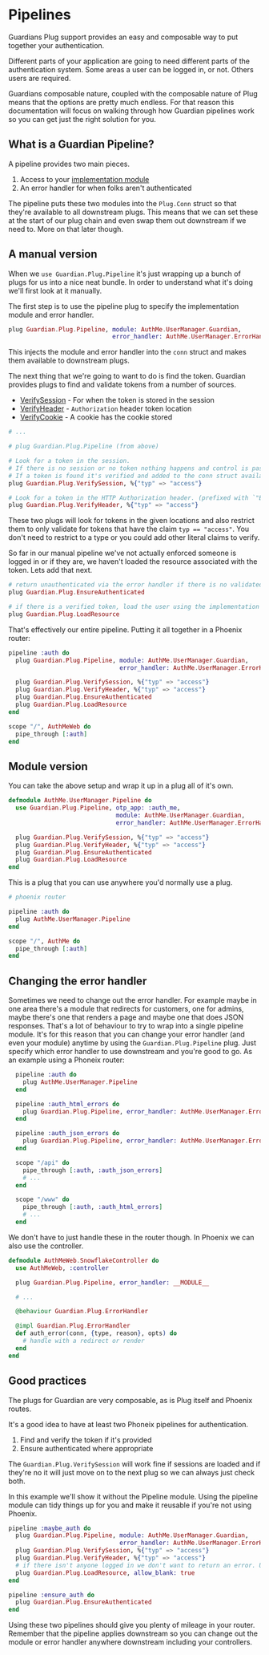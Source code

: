 # Pipelines

Guardians Plug support provides an easy and composable way to put together your authentication.

Different parts of your application are going to need different parts of the authentication system. Some areas a user can be logged in, or not. Others users are required.

Guardians composable nature, coupled with the composable nature of Plug means that the options are pretty much endless. For that reason this documentation will focus on walking through how Guardian pipelines work so you can get just the right solution for you.

## What is a Guardian Pipeline?

A pipeline provides two main pieces.

1. Access to your [implementation module](introduction-implementation.html)
2. An error handler for when folks aren't authenticated

The pipeline puts these two modules into the `Plug.Conn` struct so that they're available to all downstream plugs. This means that we can set these at the start of our plug chain and even swap them out downstream if we need to. More on that later though.

## A manual version

When we `use Guardian.Plug.Pipeline` it's just wrapping up a bunch of plugs for us into a nice neat bundle. In order to understand what it's doing we'll first look at it manually.

The first step is to use the pipeline plug to specify the implementation module and error handler.

```elixir
plug Guardian.Plug.Pipeline, module: AuthMe.UserManager.Guardian,
                             error_handler: AuthMe.UserManager.ErrorHandlers.JSON
```

This injects the module and error handler into the `conn` struct and makes them available to downstream plugs.

The next thing that we're going to want to do is find the token. Guardian provides plugs to find and validate tokens from a number of sources.

* [VerifySession](Guardian.Plug.VerifySession.html) - For when the token is stored in the session
* [VerifyHeader](Guardian.Plug.VerifyHeader.html) - `Authorization` header token location
* [VerifyCookie](Guardian.Plug.VerifySession.html) - A cookie has the cookie stored

```elixir
# ...

# plug Guardian.Plug.Pipeline (from above)

# Look for a token in the session.
# If there is no session or no token nothing happens and control is passed to the next plug
# If a token is found it's verified and added to the conn struct available with `Guardian.Plug.current_token` and `Guardian.Plug.current_claims`
plug Guardian.Plug.VerifySession, %{"typ" => "access"}

# Look for a token in the HTTP Authorization header. (prefixed with `"Bearer "`)
plug Guardian.Plug.VerifyHeader, %{"typ" => "access"}
```

These two plugs will look for tokens in the given locations and also restrict them to only validate for tokens that have the claim `typ == "access"`. You don't need to restrict to a type or you could add other literal claims to verify.

So far in our manual pipeline we've not actually enforced someone is logged in or if they are, we haven't loaded the resource associated with the token. Lets add that next.

```elixir
# return unauthenticated via the error handler if there is no validated token found previously
plug Guardian.Plug.EnsureAuthenticated

# if there is a verified token, load the user using the implementation module
plug Guardian.Plug.LoadResource
```

That's effectively our entire pipeline. Putting it all together in a Phoenix router:

```elixir
pipeline :auth do
  plug Guardian.Plug.Pipeline, module: AuthMe.UserManager.Guardian,
                               error_handler: AuthMe.UserManager.ErrorHandlers.JSON

  plug Guardian.Plug.VerifySession, %{"typ" => "access"}
  plug Guardian.Plug.VerifyHeader, %{"typ" => "access"}
  plug Guardian.Plug.EnsureAuthenticated
  plug Guardian.Plug.LoadResource
end

scope "/", AuthMeWeb do
  pipe_through [:auth]
end
```

## Module version

You can take the above setup and wrap it up in a plug all of it's own.

```elixir
defmodule AuthMe.UserManager.Pipeline do
  use Guardian.Plug.Pipeline, otp_app: :auth_me,
                              module: AuthMe.UserManager.Guardian,
                              error_handler: AuthMe.UserManager.ErrorHandlers.JSON

  plug Guardian.Plug.VerifySession, %{"typ" => "access"}
  plug Guardian.Plug.VerifyHeader, %{"typ" => "access"}
  plug Guardian.Plug.EnsureAuthenticated
  plug Guardian.Plug.LoadResource
end
```

This is a plug that you can use anywhere you'd normally use a plug.

```elixir
# phoenix router

pipeline :auth do
  plug AuthMe.UserManager.Pipeline
end

scope "/", AuthMe do
  pipe_through [:auth]
end
```

## Changing the error handler

Sometimes we need to change out the error handler. For example maybe in one area there's a module that redirects for customers, one for admins, maybe there's one that renders a page and maybe one that does JSON responses. That's a lot of behaviour to try to wrap into a single pipeline module. It's for this reason that you can change your error handler (and even your module) anytime by using the `Guardian.Plug.Pipeline` plug. Just specify which error handler to use downstream and you're good to go. As an example using a Phoneix router:

```elixir
  pipeline :auth do
    plug AuthMe.UserManager.Pipeline
  end

  pipeline :auth_html_errors do
    plug Guardian.Plug.Pipeline, error_handler: AuthMe.UserManager.ErrorHandlers.HTML
  end

  pipeline :auth_json_errors do
    plug Guardian.Plug.Pipeline, error_handler: AuthMe.UserManager.ErrorHandlers.JSON
  end

  scope "/api" do
    pipe_through [:auth, :auth_json_errors]
    # ...
  end

  scope "/www" do
    pipe_through [:auth, :auth_html_errors]
    # ...
  end
```

We don't have to just handle these in the router though. In Phoenix we can also use the controller.

```elixir
defmodule AuthMeWeb.SnowflakeController do
  use AuthMeWeb, :controller

  plug Guardian.Plug.Pipeline, error_handler: __MODULE__

  # ...

  @behaviour Guardian.Plug.ErrorHandler

  @impl Guardian.Plug.ErrorHandler
  def auth_error(conn, {type, reason}, opts) do
    # handle with a redirect or render
  end
end
```

## Good practices

The plugs for Guardian are very composable, as is Plug itself and Phoenix routes.

It's a good idea to have at least two Phoneix pipelines for authentication.

1. Find and verify the token if it's provided
2. Ensure authenticated where appropriate

The `Guardian.Plug.VerifySession` will work fine if sessions are loaded and if they're no it will just move on to the next plug so we can always just check both.

In this example we'll show it without the Pipeline module. Using the pipeline module can tidy things up for you and make it reusable if you're not using Phoenix.

```elixir
pipeline :maybe_auth do
  plug Guardian.Plug.Pipeline, module: AuthMe.UserManager.Guardian,
                               error_handler: AuthMe.UserManager.ErrorHandlers.JSON
  plug Guardian.Plug.VerifySession, %{"typ" => "access"}
  plug Guardian.Plug.VerifyHeader, %{"typ" => "access"}
  # if there isn't anyone logged in we don't want to return an error. Use allow_blank
  plug Guardian.Plug.LoadResource, allow_blank: true
end

pipeline :ensure_auth do
  plug Guardian.Plug.EnsureAuthenticated
end
```

Using these two pipelines should give you plenty of mileage in your router. Remember that the pipeline applies downstream so you can change out the module or error handler anywhere downstream including your controllers.
